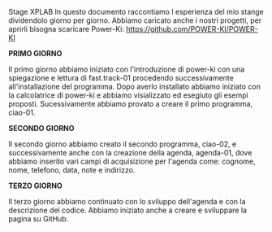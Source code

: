 Stage XPLAB
In questo documento raccontiamo l esperienza del mio stange dividendolo giorno per giorno.
Abbiamo caricato anche i nostri progetti, per aprirli bisogna scaricare Power-Ki: https://github.com/POWER-KI/POWER-KI

**PRIMO GIORNO**

  Il primo giorno abbiamo iniziato con l'introduzione di power-ki con una spiegazione e lettura di fast.track-01 procedendo  successivamente all'installazione del programma. Dopo averlo installato abbiamo iniziato con la calcolatrice di power-ki e abbiamo visializzato ed esegiuto gli esempi proposti. Sucessivamente abbiamo provato a creare il primo programma, ciao-01.

**SECONDO GIORNO**

Il secondo giorno abbiamo creato il secondo programma, ciao-02, e successivamente anche con la creazione della agenda, agenda-01, dove abbiamo inserito vari campi di acquisizione per l'agenda come: cognome, nome, telefono, data, note e indirizzo. 

**TERZO GIORNO**

Il terzo giorno abbiamo continuato con lo sviluppo dell'agenda e con la descrizione del codice. Abbiamo iniziato anche a creare e sviluppare la pagina su GitHub.
